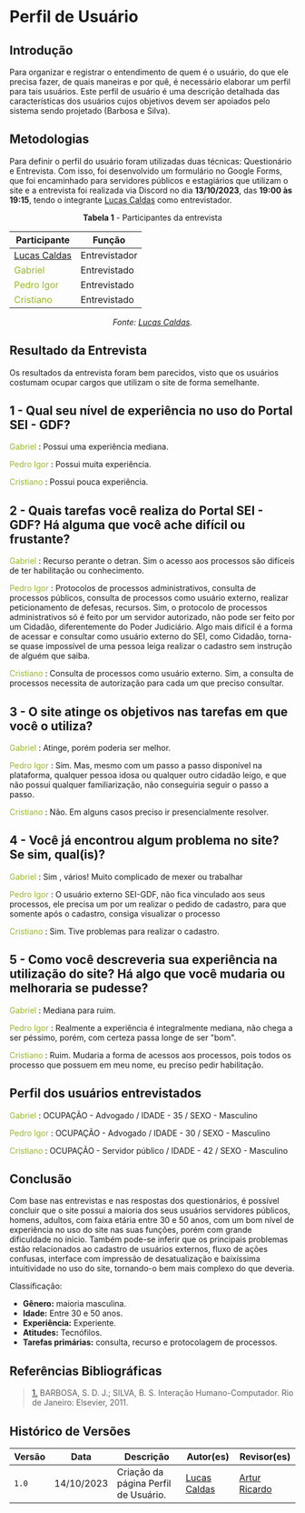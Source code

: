 # Perfil de Usuário

## Introdução

Para organizar e registrar o entendimento de quem é o usuário, do que ele precisa fazer, de quais maneiras e por quê, é necessário elaborar um perfil para tais usuários. Este perfil de usuário é uma descrição detalhada das características dos usuários cujos objetivos devem ser apoiados pelo sistema sendo projetado (Barbosa e Silva).

## Metodologias

Para definir o perfil do usuário foram utilizadas duas técnicas: Questionário e Entrevista. Com isso, foi desenvolvido um formulário no Google Forms, que foi encaminhado para servidores públicos e estagiários que utilizam o site e a entrevista foi realizada via Discord no dia **13/10/2023**, das **19:00 às 19:15**, tendo o integrante [Lucas Caldas](https://github.com/lucascaldasb) como entrevistador.

<center>

**Tabela 1** - Participantes da entrevista

| Participante                                             | Função       |
| -------------------------------------------------------- | ------------ |
| [Lucas Caldas](https://github.com/lucascaldasb)           | Entrevistador   |
| <span style = "color: #97b927"> Gabriel </span> | Entrevistado |
| <span style = "color: #97b927"> Pedro Igor </span>        | Entrevistado |
| <span style = "color: #97b927"> Cristiano </span>        | Entrevistado |

_Fonte: [Lucas Caldas](https://github.com/lucascaldasb)._

</center>

## Resultado da Entrevista

Os resultados da entrevista foram bem parecidos, visto que os usuários costumam ocupar cargos que utilizam o site de forma semelhante.

## 1 - Qual seu nível de experiência no uso do Portal SEI - GDF?

<span style = "color: #97b927"> Gabriel </span>: Possui uma experiência mediana.

<span style = "color: #97b927">Pedro Igor </span>: Possui muita experiência.

<span style = "color: #97b927">Cristiano </span>: Possui pouca experiência.

## 2 - Quais tarefas você realiza do Portal SEI - GDF? Há alguma que você ache difícil ou frustante?

<span style = "color: #97b927"> Gabriel </span>: Recurso perante o detran. Sim o acesso aos processos são difíceis de ter habilitação ou conhecimento.

<span style = "color: #97b927">Pedro Igor </span>: Protocolos de processos administrativos, consulta de processos públicos, consulta de processos como usuário externo, realizar peticionamento de defesas, recursos. Sim, o protocolo de processos administrativos só é feito por um servidor autorizado, não pode ser feito por um Cidadão, diferentemente do Poder Judiciário. Algo mais difícil é a forma de acessar e consultar como usuário externo do SEI, como Cidadão, torna-se quase impossível de uma pessoa leiga realizar o cadastro sem instrução de alguém que saiba.

<span style = "color: #97b927">Cristiano </span>: Consulta de processos como usuário externo. Sim, a consulta de processos necessita de autorização para cada um que preciso consultar.

## 3 - O site atinge os objetivos nas tarefas em que você o utiliza?

<span style = "color: #97b927"> Gabriel </span>: Atinge, porém poderia ser melhor.

<span style = "color: #97b927">Pedro Igor </span>: Sim. Mas, mesmo com um passo a passo disponível na plataforma, qualquer pessoa idosa ou qualquer outro cidadão leigo, e que não possui qualquer familiarização, não conseguiria seguir o passo a passo.

<span style = "color: #97b927">Cristiano </span>: Não. Em alguns casos preciso ir presencialmente resolver.

## 4 - Você já encontrou algum problema no site? Se sim, qual(is)?

<span style = "color: #97b927"> Gabriel </span>: Sim , vários! Muito complicado de mexer ou trabalhar

<span style = "color: #97b927">Pedro Igor </span>: O usuário externo SEI-GDF, não fica vinculado aos seus processos, ele precisa um por um realizar o pedido de cadastro, para que somente após o cadastro, consiga visualizar o processo

<span style = "color: #97b927">Cristiano </span>: Sim. Tive problemas para realizar o cadastro.

## 5 - Como você descreveria sua experiência na utilização do site? Há algo que você mudaria ou melhoraria se pudesse?

<span style = "color: #97b927"> Gabriel </span>: Mediana para ruim.

<span style = "color: #97b927">Pedro Igor </span>: Realmente a experiência é integralmente mediana, não chega a ser péssimo, porém, com certeza passa longe de ser "bom".

<span style = "color: #97b927">Cristiano </span>: Ruim. Mudaria a forma de acessos aos processos, pois todos os processo que possuem em meu nome, eu preciso pedir habilitação.

## Perfil dos usuários entrevistados

<span style = "color: #97b927"> Gabriel </span>: OCUPAÇÃO - Advogado / IDADE - 35 / SEXO - Masculino

<span style = "color: #97b927">Pedro Igor </span>: OCUPAÇÃO - Advogado / IDADE - 30 / SEXO - Masculino

<span style = "color: #97b927">Cristiano </span>: OCUPAÇÃO - Servidor público / IDADE - 42 / SEXO - Masculino

## Conclusão

Com base nas entrevistas e nas respostas dos questionários, é possível concluir que o site possui a maioria dos seus usuários servidores públicos, homens, adultos, com faixa etária entre 30 e 50 anos, com um bom nível de experiência no uso do site nas suas funções, porém com grande dificuldade no início. Também pode-se inferir que os principais problemas estão relacionados ao cadastro de usuários externos, fluxo de ações confusas, interface com impressão de desatualização e baixíssima intuitividade no uso do site, tornando-o bem mais complexo do que deveria.

Classificação:

- **Gênero:** maioria masculina.
- **Idade:** Entre 30 e 50 anos.
- **Experiência:** Experiente.
- **Atitudes:** Tecnófilos.
- **Tarefas primárias:** consulta, recurso e protocolagem de processos.

## Referências Bibliográficas

> <a id="REF1" href="#anchor_1">1.</a> BARBOSA, S. D. J.; SILVA, B. S. Interação Humano-Computador. Rio de Janeiro: Elsevier, 2011.

## Histórico de Versões

| Versão | Data       | Descrição                                                                                                        | Autor(es)                                                                                    | Revisor(es)                                                                                         |
| ------ | ---------- | ---------------------------------------------------------------------------------------------------------------- | -------------------------------------------------------------------------------------------- | --------------------------------------------------------------------------------------------------- |
| `1.0`  | 14/10/2023 | Criação da página Perfil de Usuário.                                                                             | [Lucas Caldas](https://github.com/lucascaldasb) | [Artur Ricardo](https://github.com/algorithmorphic) |
